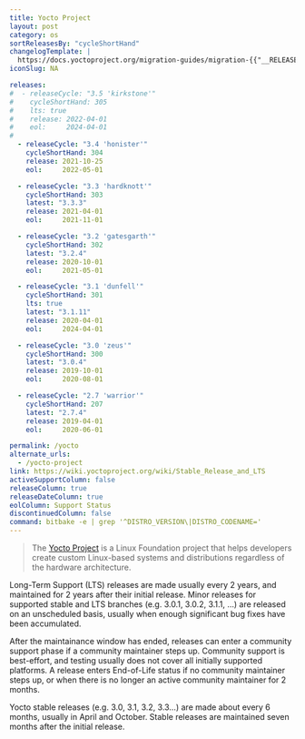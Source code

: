 ```yaml
---
title: Yocto Project
layout: post
category: os
sortReleasesBy: "cycleShortHand"
changelogTemplate: |
  https://docs.yoctoproject.org/migration-guides/migration-{{"__RELEASE_CYCLE__"| split: " " | first}}.html
iconSlug: NA

releases:
#  - releaseCycle: "3.5 'kirkstone'"
#    cycleShortHand: 305
#    lts: true
#    release: 2022-04-01
#    eol:     2024-04-01
#
  - releaseCycle: "3.4 'honister'"
    cycleShortHand: 304
    release: 2021-10-25
    eol:     2022-05-01

  - releaseCycle: "3.3 'hardknott'"
    cycleShortHand: 303
    latest: "3.3.3"
    release: 2021-04-01
    eol:     2021-11-01

  - releaseCycle: "3.2 'gatesgarth'"
    cycleShortHand: 302
    latest: "3.2.4"
    release: 2020-10-01
    eol:     2021-05-01

  - releaseCycle: "3.1 'dunfell'"
    cycleShortHand: 301
    lts: true
    latest: "3.1.11"
    release: 2020-04-01
    eol:     2024-04-01

  - releaseCycle: "3.0 'zeus'"
    cycleShortHand: 300
    latest: "3.0.4"
    release: 2019-10-01
    eol:     2020-08-01

  - releaseCycle: "2.7 'warrior'"
    cycleShortHand: 207
    latest: "2.7.4"
    release: 2019-04-01
    eol:     2020-06-01

permalink: /yocto
alternate_urls:
  - /yocto-project
link: https://wiki.yoctoproject.org/wiki/Stable_Release_and_LTS
activeSupportColumn: false
releaseColumn: true
releaseDateColumn: true
eolColumn: Support Status
discontinuedColumn: false
command: bitbake -e | grep '^DISTRO_VERSION\|DISTRO_CODENAME='
---
```

> The [Yocto Project](https://www.yoctoproject.org/) is a Linux Foundation project that helps developers create custom Linux-based systems and distributions regardless of the hardware architecture.

Long-Term Support (LTS) releases are made usually every 2 years, and maintained for 2 years after their initial release. Minor releases for supported stable and LTS branches (e.g. 3.0.1, 3.0.2, 3.1.1, …) are released on an unscheduled basis, usually when enough significant bug fixes have been accumulated.

After the maintainance window has ended, releases can enter a community support phase if a community maintainer steps up.
Community support is best-effort, and testing usually does not cover all initially supported platforms.
A release enters End-of-Life status if no community maintainer steps up, or when there is no longer an active community maintainer for 2 months.

Yocto stable releases (e.g. 3.0, 3.1, 3.2, 3.3…) are made about every 6 months, usually in April and October.
Stable releases are maintained seven months after the initial release.
